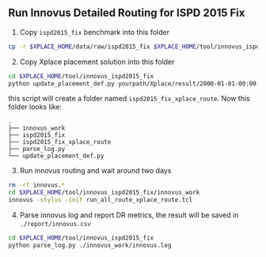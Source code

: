 ## Run Innovus Detailed Routing for ISPD 2015 Fix

1. Copy `ispd2015_fix` benchmark into this folder
```bash
cp -r $XPLACE_HOME/data/raw/ispd2015_fix $XPLACE_HOME/tool/innovus_ispd2015_fix
```
2. Copy Xplace placement solution into this folder
```bash
cd $XPLACE_HOME/tool/innovus_ispd2015_fix
python update_placement_def.py yourpath/Xplace/result/2000-01-01-00:00:00
```
this script will create a folder named `ispd2015_fix_xplace_route`.
Now this folder looks like:
```
.
├── innovus_work
├── ispd2015_fix
├── ispd2015_fix_xplace_route
├── parse_log.py
└── update_placement_def.py
```
3. Run innovus routing and wait around two days
```bash
rm -rf innovus.*
cd $XPLACE_HOME/tool/innovus_ispd2015_fix/innovus_work
innovus -stylus -init run_all_route_xplace_route.tcl
```
4. Parse innovus log and report DR metrics, the result will be saved in `./report/innovus.csv`
```bash
cd $XPLACE_HOME/tool/innovus_ispd2015_fix
python parse_log.py ./innovus_work/innovus.log
```